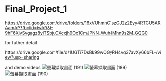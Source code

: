 # Final_Project_1
https://drive.google.com/drive/folders/16xVUhmnC1szGJ2z2Eyy4RTCU5ARAamAP?fbclid=IwAR3I-9hF6XjvSvgagz8ylTSbjuCXcxjh9Ox1CmJPNN_WuhJMhn9s2M_GQG0

for futher detail

https://drive.google.com/file/d/1UGTi7DsBk99wOGyRH4vq37avXy66bFL-/view?usp=sharing

and demo videos
![螢幕擷取畫面 (191)](https://user-images.githubusercontent.com/80032194/193401259-3253b769-b099-4f0d-9c0d-723bbc75498f.png)
![螢幕擷取畫面 (189)](https://user-images.githubusercontent.com/80032194/193401187-97e7f151-4d87-48d5-a1ee-f0c1f777cb86.png)
![螢幕擷取畫面 (190)](https://user-images.githubusercontent.com/80032194/193401192-e5bb1618-208b-48d2-9074-1776b84d7618.png)
